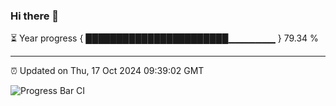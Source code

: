 ### Hi there 👋

⏳ Year progress { ███████████████████████▁▁▁▁▁▁▁ } 79.34 %

---

⏰ Updated on Thu, 17 Oct 2024 09:39:02 GMT

![Progress Bar CI](https://github.com/IshwaranRudhara/GIT-ACTION/workflows/Progress%20Bar%20CI/badge.svg)
